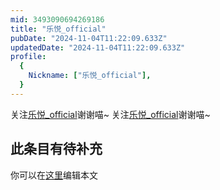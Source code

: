 ```yaml
---
mid: 3493090694269186
title: "乐悦_official"
pubDate: "2024-11-04T11:22:09.633Z"
updatedDate: "2024-11-04T11:22:09.633Z"
profile:
  {
    Nickname: ["乐悦_official"],
  }
---
```


关注[乐悦_official](https://space.bilibili.com/3493090694269186)谢谢喵~ 关注[乐悦_official](https://space.bilibili.com/3493090694269186)谢谢喵~

## 此条目有待补充
你可以在[这里](https://github.com/Yuhanawa/VTuber.ICU-Content/edit/master/v/乐悦_official/index.md)编辑本文
